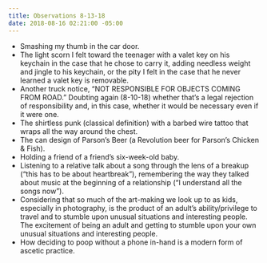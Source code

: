 ```yaml
---
title: Observations 8-13-18
date: 2018-08-16 02:21:00 -05:00
---
```


- Smashing my thumb in the car door.
- The light scorn I felt toward the teenager with a valet key on his keychain in the case that he chose to carry it, adding needless weight and jingle to his keychain, or the pity I felt in the case that he never learned a valet key is removable.
- Another truck notice, “NOT RESPONSIBLE FOR OBJECTS COMING FROM ROAD.” Doubting again (8-10-18) whether that’s a legal rejection of responsibility and, in this case, whether it would be necessary even if it were one.
- The shirtless punk (classical definition) with a barbed wire tattoo that wraps all the way around the chest.
- The can design of Parson’s Beer (a Revolution beer for Parson’s Chicken & Fish).
- Holding a friend of a friend’s six-week-old baby.
- Listening to a relative talk about a song through the lens of a breakup (“this has to be about heartbreak”), remembering the way they talked about music at the beginning of a relationship (“I understand all the songs now”).
- Considering that so much of the art-making we look up to as kids, especially in photography, is the product of an adult’s ability/privilege to travel and to stumble upon unusual situations and interesting people. The excitement of being an adult and getting to stumble upon your own unusual situations and interesting people.
- How deciding to poop without a phone in-hand is a modern form of ascetic practice.

